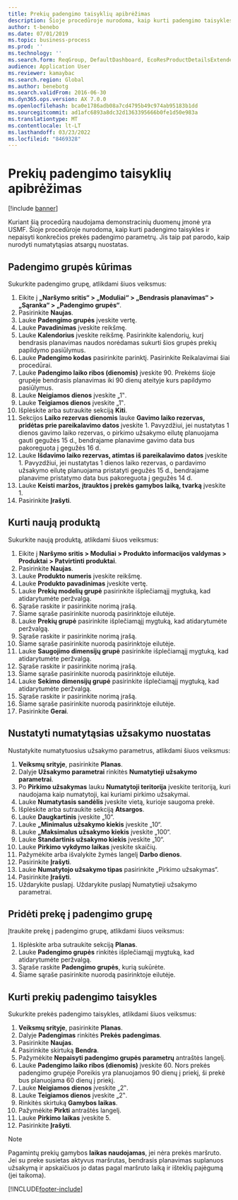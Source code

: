 ```yaml
---
title: Prekių padengimo taisyklių apibrėžimas
description: Šioje procedūroje nurodoma, kaip kurti padengimo taisykles ir nepaisyti konkrečios prekės padengimo parametrų. Jis taip pat parodo, kaip nurodyti numatytąsias atsargų nuostatas.
author: t-benebo
ms.date: 07/01/2019
ms.topic: business-process
ms.prod: ''
ms.technology: ''
ms.search.form: ReqGroup, DefaultDashboard, EcoResProductDetailsExtended, EcoResProductCreate, InventItemOrderSetup, ReqItemTable
audience: Application User
ms.reviewer: kamaybac
ms.search.region: Global
ms.author: benebotg
ms.search.validFrom: 2016-06-30
ms.dyn365.ops.version: AX 7.0.0
ms.openlocfilehash: bca0e1786adb08a7cd4795b49c974ab95183b1dd
ms.sourcegitcommit: ad1afc6893a8dc32d1363395666b0fe1d50e983a
ms.translationtype: MT
ms.contentlocale: lt-LT
ms.lasthandoff: 03/23/2022
ms.locfileid: "8469328"
---
```

# <a name="define-coverage-rules-for-items"></a>Prekių padengimo taisyklių apibrėžimas

[!include [banner](../../includes/banner.md)]

Kuriant šią procedūrą naudojama demonstracinių duomenų įmonė yra USMF. Šioje procedūroje nurodoma, kaip kurti padengimo taisykles ir nepaisyti konkrečios prekės padengimo parametrų. Jis taip pat parodo, kaip nurodyti numatytąsias atsargų nuostatas.

## <a name="create-a-coverage-group"></a>Padengimo grupės kūrimas

Sukurkite padengimo grupę, atlikdami šiuos veiksmus:

1. Eikite į **„Naršymo sritis“ > „Moduliai“ > „Bendrasis planavimas“ > „Sąranka“ > „Padengimo grupės“**.
1. Pasirinkite **Naujas**.
1. Lauke **Padengimo grupės** įveskite vertę.
1. Lauke **Pavadinimas** įveskite reikšmę.
1. Lauke **Kalendorius** įveskite reikšmę. Pasirinkite kalendorių, kurį bendrasis planavimas naudos norėdamas sukurti šios grupės prekių papildymo pasiūlymus.  
1. Lauke **Padengimo kodas** pasirinkite parinktį. Pasirinkite Reikalavimai šiai procedūrai.  
1. Lauke **Padengimo laiko ribos (dienomis)** įveskite 90. Prekėms šioje grupėje bendrasis planavimas iki 90 dienų ateityje kurs papildymo pasiūlymus.  
1. Lauke **Neigiamos dienos** įveskite „1‟.
1. Lauke **Teigiamos dienos** įveskite „1‟.
1. Išplėskite arba sutraukite sekciją **Kiti**.
1. Sekcijos **Laiko rezervas dienomis** lauke **Gavimo laiko rezervas, pridėtas prie pareikalavimo datos** įveskite 1. Pavyzdžiui, jei nustatytas 1 dienos gavimo laiko rezervas, o pirkimo užsakymo eilutę planuojama gauti gegužės 15 d., bendrajame planavime gavimo data bus pakoreguota į gegužės 16 d.
1. Lauke **Išdavimo laiko rezervas, atimtas iš pareikalavimo datos** įveskite 1. Pavyzdžiui, jei nustatytas 1 dienos laiko rezervas, o pardavimo užsakymo eilutę planuojama pristatyti gegužės 15 d., bendrajame planavime pristatymo data bus pakoreguota į gegužės 14 d.  
1. Lauke **Keisti maržos, įtrauktos į prekės gamybos laiką, tvarką** įveskite 1.
1. Pasirinkite **Įrašyti**.

## <a name="create-a-new-product"></a>Kurti naują produktą

Sukurkite naują produktą, atlikdami šiuos veiksmus:

1. Eikite į **Naršymo sritis > Moduliai > Produkto informacijos valdymas > Produktai > Patvirtinti produktai**.
1. Pasirinkite **Naujas**.
1. Lauke **Produkto numeris** įveskite reikšmę.
1. Lauke **Produkto pavadinimas** įveskite vertę.
1. Lauke **Prekių modelių grupė** pasirinkite išplečiamąjį mygtuką, kad atidarytumėte peržvalgą.
1. Sąraše raskite ir pasirinkite norimą įrašą.
1. Šiame sąraše pasirinkite nuorodą pasirinktoje eilutėje.
1. Lauke **Prekių grupė** pasirinkite išplečiamąjį mygtuką, kad atidarytumėte peržvalgą.
1. Sąraše raskite ir pasirinkite norimą įrašą.
1. Šiame sąraše pasirinkite nuorodą pasirinktoje eilutėje.
1. Lauke **Saugojimo dimensijų grupė** pasirinkite išplečiamąjį mygtuką, kad atidarytumėte peržvalgą.
1. Sąraše raskite ir pasirinkite norimą įrašą.
1. Šiame sąraše pasirinkite nuorodą pasirinktoje eilutėje.
1. Lauke **Sekimo dimensijų grupė** pasirinkite išplečiamąjį mygtuką, kad atidarytumėte peržvalgą.
1. Sąraše raskite ir pasirinkite norimą įrašą.
1. Šiame sąraše pasirinkite nuorodą pasirinktoje eilutėje.
1. Pasirinkite **Gerai**.

## <a name="set-up-default-order-settings"></a>Nustatyti numatytąsias užsakymo nuostatas

Nustatykite numatytuosius užsakymo parametrus, atlikdami šiuos veiksmus:

1. **Veiksmų srityje**, pasirinkite **Planas**.
1. Dalyje **Užsakymo parametrai** rinkitės **Numatytieji užsakymo parametrai**.
1. Po **Pirkimo užsakymas** lauku **Numatytoji teritorija** įveskite teritoriją, kuri naudojama kaip numatytoji, kai kuriami pirkimo užsakymai.
1. Lauke **Numatytasis sandėlis** įveskite vietą, kurioje saugoma prekė.
1. Išplėskite arba sutraukite sekciją **Atsargos**.
1. Lauke **Daugkartinis** įveskite „10“.
1. Lauke **„Minimalus užsakymo kiekis** įveskite „10“.
1. Lauke **„Maksimalus užsakymo kiekis** įveskite „100“.
1. Lauke **Standartinis užsakymo kiekis** įveskite „10“.
1. Lauke **Pirkimo vykdymo laikas** įveskite skaičių.
1. Pažymėkite arba išvalykite žymės langelį **Darbo dienos**.
1. Pasirinkite **Įrašyti**.
1. Lauke **Numatytojo užsakymo tipas** pasirinkite „Pirkimo užsakymas“.
1. Pasirinkite **Įrašyti**.
1. Uždarykite puslapį. Uždarykite puslapį Numatytieji užsakymo parametrai.  

## <a name="add-an-item-to-a-coverage-group"></a>Pridėti prekę į padengimo grupę

Įtraukite prekę į padengimo grupę, atlikdami šiuos veiksmus:

1. Išplėskite arba sutraukite sekciją **Planas**.
1. Lauke **Padengimo grupės** rinkitės išplečiamąjį mygtuką, kad atidarytumėte peržvalgą.
1. Sąraše raskite **Padengimo grupės**, kurią sukūrėte.
1. Šiame sąraše pasirinkite nuorodą pasirinktoje eilutėje.

## <a name="create-item-coverage-rules"></a>Kurti prekių padengimo taisykles

Sukurkite prekės padengimo taisykles, atlikdami šiuos veiksmus:

1. **Veiksmų srityje**, pasirinkite **Planas**.
1. Dalyje **Padengimas** rinkitės **Prekės padengimas**.
1. Pasirinkite **Naujas**.
1. Pasirinkite skirtuką **Bendra**.
1. Pažymėkite **Nepaisyti padengimo grupės parametrų** antraštės langelį.
1. Lauke **Padengimo laiko ribos (dienomis)** įveskite 60. Nors prekės padengimo grupėje Poreikis yra planuojamos 90 dienų į priekį, ši prekė bus planuojama 60 dienų į priekį.  
1. Lauke **Neigiamos dienos** įveskite „2‟.
1. Lauke **Teigiamos dienos** įveskite „2‟.
1. Rinkitės skirtuką **Gamybos laikas**.
1. Pažymėkite **Pirkti** antraštės langelį.
1. Lauke **Pirkimo laikas** įveskite 5.
1. Pasirinkite **Įrašyti**.

> [!NOTE]
> Pagamintų prekių gamybos **laikas naudojamas**, jei nėra prekės maršruto. Jei su preke susietas aktyvus maršrutas, bendrasis planavimas suplanuos užsakymą ir apskaičiuos jo datas pagal maršruto laiką ir išteklių pajėgumą (jei taikoma).

[!INCLUDE[footer-include](../../../includes/footer-banner.md)]
